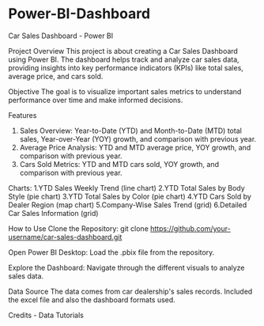 # Power-BI-Dashboard
Car Sales Dashboard - Power BI

Project Overview
This project is about creating a Car Sales Dashboard using Power BI. The dashboard helps track and analyze car sales data, providing insights into key performance indicators (KPIs) like total sales, average price, and cars sold.

Objective
The goal is to visualize important sales metrics to understand performance over time and make informed decisions.

Features
1. Sales Overview: Year-to-Date (YTD) and Month-to-Date (MTD) total sales, Year-over-Year (YOY) growth, and comparison with previous year.
2. Average Price Analysis: YTD and MTD average price, YOY growth, and comparison with previous year.
3. Cars Sold Metrics: YTD and MTD cars sold, YOY growth, and comparison with previous year.
   
Charts:
    1.YTD Sales Weekly Trend (line chart)
    2.YTD Total Sales by Body Style (pie chart)
    3.YTD Total Sales by Color (pie chart)
    4.YTD Cars Sold by Dealer Region (map chart)
    5.Company-Wise Sales Trend (grid)
    6.Detailed Car Sales Information (grid)
    
How to Use
Clone the Repository:
git clone https://github.com/your-username/car-sales-dashboard.git

Open Power BI Desktop:
Load the .pbix file from the repository.

Explore the Dashboard:
Navigate through the different visuals to analyze sales data.

Data Source
The data comes from car dealership's sales records.
Included the excel file and also the dashboard formats used.

Credits - Data Tutorials

